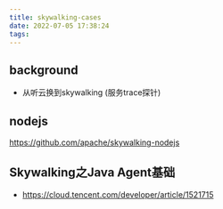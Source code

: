 ```yaml
---
title: skywalking-cases
date: 2022-07-05 17:38:24
tags:
---
```


## background
- 从听云换到skywalking
(服务trace探针)

## nodejs
https://github.com/apache/skywalking-nodejs

## Skywalking之Java Agent基础
- https://cloud.tencent.com/developer/article/1521715